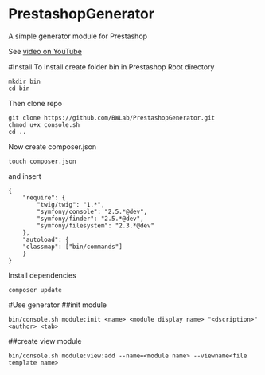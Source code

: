 PrestashopGenerator
===================

A simple generator module for Prestashop

See [video on YouTube][1]

#Install
To install create folder bin in Prestashop Root directory

    mkdir bin
    cd bin

Then clone repo

    git clone https://github.com/BWLab/PrestashopGenerator.git
    chmod u+x console.sh
    cd ..

Now create composer.json

    touch composer.json

and insert 
    
    {
        "require": {
            "twig/twig": "1.*",
            "symfony/console": "2.5.*@dev",
            "symfony/finder": "2.5.*@dev",
            "symfony/filesystem": "2.3.*@dev"
        },
        "autoload": {
        "classmap": ["bin/commands"]
        }
    }

Install dependencies

    composer update
    
#Use generator
##init module
    
    bin/console.sh module:init <name> <module display name> "<dscription>" <author> <tab>

##create view module

    bin/console.sh module:view:add --name=<module name> --viewname<file template name>
    


  [1]: http://youtu.be/E6gmHFSGYxk